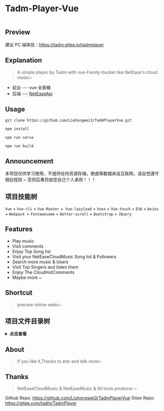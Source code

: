 # Tadm-Player-Vue

<div style="display: inline-flex;">
<img alt="" src="https://img.shields.io/badge/Author-Tadm-pink.svg?style=flat-square"/>
<img alt="" src="https://img.shields.io/badge/Program-Vue-orange"/>
</div>

## Preview

建议 PC 端体验：https://tadm.gitee.io/tadmplayer

## Explanation

> A simple player by Tadm with vue-Family-bucket like NetEase's cloud music~
- 前台 --- vue 全家桶
- 后端 --- [NetEaseApi](https://github.com/Binaryify/NeteaseCloudMusicApi)

## Usage
```
git clone https://github.com/Liuhongwei3/TadmPlayerVue.git

npm install

npm run serve 

npm run build
```

## Announcement

本项目仅供学习使用，不提供任何资源存储，歌曲等数据来自互联网，请自觉遵守相应规则 ~ 否则后果将由您自己个人承担！！！

## 项目技能树

```Vue``` + ```Vue-cli``` + ```Vue-Router``` +``` Vue-lazyload``` + ```Vuex``` + ```Vue-touch``` + ```ES6``` + ```Axios``` + ```Webpack ```+ ```Fontawesome``` + ```Better-scroll``` + ```Bootstrap``` + ```JQuery```

## Features

- Play music
- Visit comments
- Enjoy Top Song list
- Visit your NetEaseCloudMusic Song list & Followers
- Search more music & Users
- Visit Top Singers and listen them
- Enjoy The CloudHotComments
- Maybe more ~

## Shortcut
> preview online webs~

## 项目文件目录树
<details>
  <summary><b>点击查看</b></summary>
<pre><code>
Tadm-player
├── babel.config.js
├── dist
|  ├── css
|  |  ├── app.004d8d7d.css
|  |  ├── chunk-1909403b.c4c154e4.css
|  |  ├── chunk-1f1f33dc.3cdc7892.css
|  |  ├── chunk-39bf2b56.b621a792.css
|  |  ├── chunk-47a43d68.ee991058.css
|  |  ├── chunk-6261bb0d.a7343482.css
|  |  ├── chunk-9aaf8ccc.4d305564.css
|  |  └── chunk-f65bbc5e.6dd5f2f2.css
|  ├── favicon.ico
|  ├── index.html
|  └── js
|     ├── app.3cd65c95.js
|     ├── chunk-1909403b.5a517b4d.js
|     ├── chunk-1f1f33dc.a59c130e.js
|     ├── chunk-39bf2b56.d17aec46.js
|     ├── chunk-47a43d68.0627d344.js
|     ├── chunk-6261bb0d.d1ef3483.js
|     ├── chunk-9aaf8ccc.42d5bb34.js
|     ├── chunk-f65bbc5e.24e04bb9.js
|     └── chunk-vendors.d39a5a9d.js
├── package-lock.json
├── package.json
├── public
|  ├── favicon.ico
|  └── index.html
├── README.md
├── src
|  ├── App.vue
|  ├── assets
|  |  ├── 404.jpg
|  |  └── play_icon.png
|  ├── components
|  |  ├── common
|  |  |  ├── backTop
|  |  |  ├── Nav-bar
|  |  |  ├── noResult
|  |  |  └── scroll
|  |  └── content
|  |     ├── LogContent.vue
|  |     └── RLyric.vue
|  ├── css
|  |  └── App.css
|  ├── filters.js
|  ├── main.js
|  ├── network
|  |  ├── index.js
|  |  └── Request.js
|  ├── router
|  |  └── index.js
|  ├── store
|  |  └── index.js
|  ├── utils.js
|  ├── views
|  |  ├── About.vue
|  |  ├── Comment.vue
|  |  ├── Detail.vue
|  |  ├── Home.vue
|  |  ├── HotDetail.vue
|  |  ├── Play.vue
|  |  ├── Search.vue
|  |  ├── Singer.vue
|  |  ├── Top.vue
|  |  └── User.vue
|  └── vue.config.js
└── vue.config.js
</code></pre>
</details>

## About

> If you like it,Thanks to star and talk more~

## Thanks

> NetEaseCloudMusic & NetEaseMusic & All tools producer ~

Github Repo: https://github.com/Liuhongwei3/TadmPlayerVue
Gitee Repo: https://gitee.com/tadm/TadmPlayer
